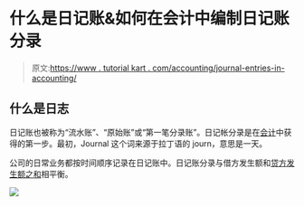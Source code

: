 # 什么是日记账&如何在会计中编制日记账分录

> 原文:[https://www . tutorial kart . com/accounting/journal-entries-in-accounting/](https://www.tutorialkart.com/accounting/journal-entries-in-accounting/)

## 什么是日志

日记账也被称为“流水账”、“原始账”或“第一笔分录账”。日记帐分录是在[会计](https://www.tutorialkart.com/accounting/)中获得的第一步。最初，Journal 这个词来源于拉丁语的 journ，意思是一天。

公司的日常业务都按时间顺序记录在日记账中。日记账分录与借方发生额和[贷方发生额之和](https://www.tutorialkart.com/accounting/what-is-debit-and-credit-in-accounting/)相平衡。

[![](../Images/925da31b32d6bc3827932f6c8afb11bb.png)](https://www.tutorialkart.com/)